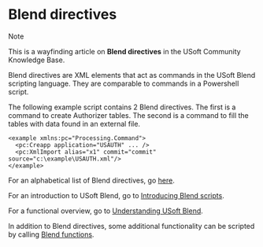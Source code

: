 # Blend directives



> [!NOTE]
> This is a wayfinding article on **Blend directives** in the USoft Community Knowledge Base.

Blend directives are XML elements that act as commands in the USoft Blend scripting language. They are comparable to commands in a Powershell script.

The following example script contains 2 Blend directives. The first is a command to create Authorizer tables. The second is a command to fill the tables with data found in an external file.

```language-xml
<example xmlns:pc="Processing.Command">
  <pc:Creapp application="USAUTH" ... />
  <pc:XmlImport alias="x1" commit="commit" source="c:\example\USAUTH.xml"/>
</example>
```

For an alphabetical list of Blend directives, go [here](/docs/Repositories/Blend%20directives).

For an introduction to USoft Blend, go to [Introducing Blend scripts](/docs/Repositories/Blend%20scripts%20for%20repository%20management/Introducing%20Blend%20scripts.md).

For a functional overview, go to [Understanding USoft Blend](/docs/Repositories/Blend%20scripts%20for%20repository%20management/Understanding%20USoft%20Blend.md).

In addition to Blend directives, some additional functionality can be scripted by calling [Blend functions](/docs/Repositories/Blend%20functions).

 